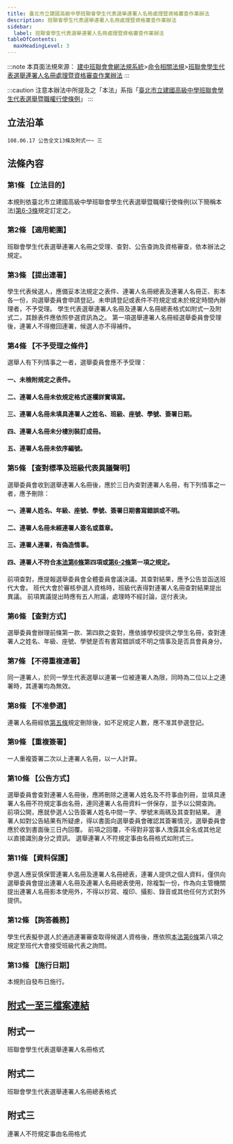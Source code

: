 ```yaml
---
title: 臺北市立建國高級中學班聯會學生代表選舉連署人名冊處理暨資格審查作業辦法
description: 班聯會學生代表選舉連署人名冊處理暨資格審查作業辦法
sidebar:
  label: 班聯會學生代表選舉連署人名冊處理暨資格審查作業辦法
tableOfContents:
  maxHeadingLevel: 3
---
```


:::note
本頁面法規來源：
[建中班聯會會網法規系統](https://ckhssc.wordpress.com/%e6%b3%95%e8%a6%8f%e7%b3%bb%e7%b5%b1/)\>[命令相關法規](https://ckhssc.wordpress.com/%e6%b3%95%e8%a6%8f%e5%91%bd%e4%bb%a4/)\>[班聯會學生代表選舉連署人名冊處理暨資格審查作業辦法](https://drive.google.com/file/d/1R-YeTXjQ1OpJaEIuHST1BGqqp3oRrnud/view)
:::

:::caution
注意本辦法中所提及之「本法」系指「[臺北市立建國高級中學班聯會學生代表選舉暨職權行使條例](/行政部門/學生代表選舉暨職權行使條例/)」
:::

## 立法沿革 
```
108.06.17 公告全文13條及附式一~ 三 
```

## 法條內容

### 第1條 【立法目的】  
本規則依臺北市立建國高級中學班聯會學生代表選舉暨職權行使條例(以下簡稱本法)[第6-3條](/行政部門/學生代表選舉暨職權行使條例/#第6條學生代表之選舉及任命)規定訂定之。 

### 第2條 【適用範圍】  

班聯會學生代表選舉連署人名冊之受理、查對、公告查詢及資格審查，依本辦法之規定。 

### 第3條 【提出連署】  

學生代表候選人，應備妥本法規定之表件、連署人名冊總表及連署人名冊正、影本各一份，向選舉委員會申請登記。未申請登記或表件不符規定或未於規定時間內辦理者，不予受理。 學生代表選舉連署人名冊及連署人名冊總表格式如附式一及附式二，其餘表件應依照參選資訊為之。 
第一項選舉連署人名冊經選舉委員會受理後，連署人不得撤回連署，候選人亦不得補件。 

### 第4條 【不予受理之條件】  

選舉人有下列情事之一者，選舉委員會應不予受理： 

#### 一、未檢附規定之表件。

#### 二、連署人名冊未依規定格式逐欄詳實填寫。

#### 三、連署人名冊未填具連署人之姓名、班級、座號、學號、簽署日期。

#### 四、連署人名冊未分樓別裝訂成冊。

#### 五、連署人名冊未依序編號。

### 第5條 【查對標準及班級代表異議聲明】 

選舉委員會收到選舉連署人名冊後，應於三日內查對連署人名冊，有下列情事之一者，應予刪除：

#### 一、連署人姓名、年級、座號、學號、簽署日期書寫錯誤或不明。

#### 二、連署人名冊未經連署人簽名或蓋章。

#### 三、連署人連署，有偽造情事。

#### 四、連署人不符合[本法第6條](/行政部門/學生代表選舉暨職權行使條例/#第6條學生代表之選舉及任命)第四項或[第6-2條](/行政部門/學生代表選舉暨職權行使條例/#第6條學生代表之選舉及任命)第一項之規定。 

前項查對，應提報選舉委員會全體委員會議決議。其查對結果，應予公告並函送班代大會。 班代大會於審核參選人資格時，班級代表得對連署人名冊查對結果提出異議。 前項異議提出時應有五人附議，處理時不經討論，逕付表決。 

### 第6條 【查對方式】  

選舉委員會辦理前條第一款、第四款之查對，應依據學校提供之學生名冊，查對連署人之姓名、年級、座號、學號是否有書寫錯誤或不明之情事及是否具會員身分。 

### 第7條 【不得重複連署】  

同一連署人，於同一學生代表選舉以連署一位被連署人為限，同時為二位以上之連署時，其連署均為無效。 

### 第8條 【不准參選】  

連署人名冊經依[第五條](#第5條-查對標準及班級代表異議聲明)規定刪除後，如不足規定人數，應不准其參選登記。 

### 第9條 【重複簽署】 

一人重複簽署二次以上連署人名冊，以一人計算。 

### 第10條 【公告方式】  

選舉委員會查對連署人名冊後，應將刪除之連署人姓名及不符事由列冊，並填具連署人名冊不符規定事由名冊，連同連署人名冊資料一併保存，並予以公開查詢。 前項公開，應就參選人公告簽署人姓名中間一字、學號末兩碼及其查對結果。 連署人如對公告結果有所疑慮，得以書面向選舉委員會確認其簽署情況，選舉委員會應於收到書面後三日內回覆。 前項之回覆，不得對非當事人洩露其全名或其他足以直接識別身分之資訊。 選舉連署人不符規定事由名冊格式如附式三。 

### 第11條 【資料保護】  

參選人應妥慎保管連署人名冊及連署人名冊總表，連署人提供之個人資料，僅供向選舉委員會提出連署人名冊及連署人名冊總表使用，除複製一份，作為向主管機關提出連署人名冊影本使用外，不得以抄寫、複印、攝影、錄音或其他任何方式對外提供。 

### 第12條 【詢答義務】  

學生代表擬參選人於通過連署審查取得候選人資格後，應依照[本法第6條](/行政部門/學生代表選舉暨職權行使條例/#第6條學生代表之選舉及任命)第八項之規定至班代大會接受班級代表之詢問。 

### 第13條 【施行日期】  

本規則自發布日施行。 

## [附式一至三檔案連結](/班聯會學生代表選舉連署人名冊處理暨資格審查作業辦法.pdf)

## 附式一 

班聯會學生代表選舉連署人名冊格式

## 附式二

班聯會學生代表選舉連署人名冊總表格式

## 附式三

連署人不符規定事由名冊格式